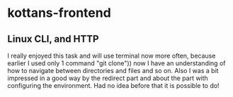# kottans-frontend

## Linux CLI, and HTTP

I really enjoyed this task and will use terminal now more often, because earlier I used only 1 command "git clone")) now I have an understanding of how to navigate between directories and files and so on. Also I was a bit impressed in a good way by the redirect part and about the part with configuring the environment. Had no idea before that it is possible to do! 
